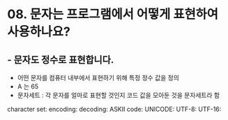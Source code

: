# 08. 문자는 프로그램에서 어떻게 표현하여 사용하나요?

## - 문자도 정수로 표현합니다.
+ 어떤 문자를 컴퓨터 내부에서 표현하기 위해 특정 정수 값을 정의
+ A 는 65
+ 문자세트 : 각 문자를 얼마로 표현할 것인지 코드 값을 모아둔 것을 문자세트라 함

     






character set:
encoding:
decoding:
ASKII code:
UNICODE:
UTF-8:
UTF-16: